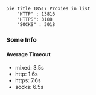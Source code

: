 
```mermaid
pie title 18517 Proxies in list
    "HTTP" : 13816
    "HTTPS": 3188
    "SOCKS" : 3018
```

### Some Info
#### Average Timeout

- mixed: 3.5s
- http: 1.6s
- https: 7.6s
- socks: 6.5s